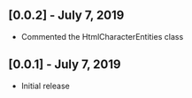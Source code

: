 ## [0.0.2] - July 7, 2019

* Commented the HtmlCharacterEntities class

## [0.0.1] - July 7, 2019

* Initial release
